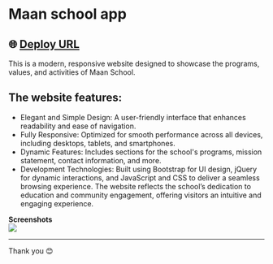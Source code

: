 # Maan school app
🌐 [Deploy URL](https://nawjha.netlify.app) 
---
This is a modern, responsive website designed to showcase the programs, values, and activities of Maan School.

## The website features:
- Elegant and Simple Design: A user-friendly interface that enhances readability and ease of navigation.
- Fully Responsive: Optimized for smooth performance across all devices, including desktops, tablets, and smartphones.
- Dynamic Features: Includes sections for the school's programs, mission statement, contact information, and more.
- Development Technologies: Built using Bootstrap for UI design, jQuery for dynamic interactions, and JavaScript and CSS to deliver a seamless browsing experience.
The website reflects the school’s dedication to education and community engagement, offering visitors an intuitive and engaging experience.


**Screenshots**  
![](https://nawjha.tech/assets/images/portfolio/maan.png)




---

Thank you 😊
